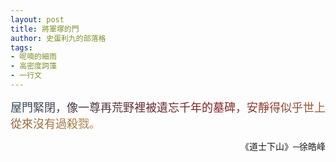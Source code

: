 ```yaml
---
layout: post
title: 將軍塚的門
author: 史蛋利九的部落格
tags:
- 呢喃的細雨
- 高密度詞藻
- 一行文
---
```


<span style="font-size: large;
background: -webkit-linear-gradient(0deg, #34495b, #7f1f1f, #af8c4c);
-webkit-background-clip: text;
-webkit-text-fill-color: transparent;">
屋門緊閉，像一尊再荒野裡被遺忘千年的墓碑，安靜得似乎世上從來沒有過殺戮。
</span>
<div style="text-align: right;">
《道士下山》─徐皓峰 
</div>
